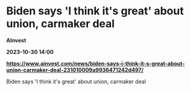 # Biden says 'I think it's great' about union, carmaker deal
**AInvest**

**2023-10-30 14:00**

**https://www.ainvest.com/news/biden-says-i-think-it-s-great-about-union-carmaker-deal-231010009a9936471242d497/**

Biden says 'I think it's great' about union, carmaker deal